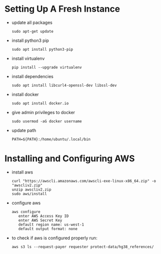 # Setting Up A Fresh Instance
* update all packages
      
      sudo apt-get update
   
* install python3 pip
      
      sudo apt install python3-pip
      
* install virtualenv
      
      pip install --upgrade virtualenv 
 
* install dependencies

      sudo apt install libcurl4-openssl-dev libssl-dev
      
* install docker

      sudo apt install docker.io

* give admin privileges to docker

      sudo usermod -aG docker username
      
* update path
      
      PATH=${PATH}:/home/ubuntu/.local/bin

# Installing and Configuring AWS
* install aws
      
      curl "https://awscli.amazonaws.com/awscli-exe-linux-x86_64.zip" -o "awscliv2.zip"
      unzip awscliv2.zip
      sudo aws/install
      
* configure aws
      
      aws configure
         enter AWS Access Key ID
         enter AWS Secret Key 
         default region name: us-west-1
         default output format: none
      
 * to check if aws is configured properly run: 
            
       aws s3 ls --request-payer requester protect-data/hg38_references/
